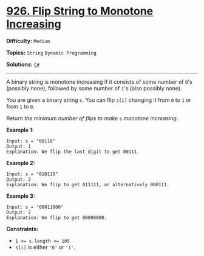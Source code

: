 # [926. Flip String to Monotone Increasing](https://leetcode.com/problems/flip-string-to-monotone-increasing/)

**Difficulty:** `Medium`

**Topics:** `String` `Dynamic Programming`

**Solutions:** [`C#`](../../src/csharp/challenges/Problems/FlipStringToMonotoneIncreasing.cs)

---

A binary string is monotone increasing if it consists of some number of `0`'s (possibly none), followed by some number of `1`'s (also possibly none).

You are given a binary string `s`. You can flip `s[i]` changing it from `0` to `1` or from `1` to `0`.

Return *the minimum number of flips to make* `s` *monotone increasing*.

**Example 1:**

```
Input: s = "00110"
Output: 1
Explanation: We flip the last digit to get 00111.
```

**Example 2:**

```
Input: s = "010110"
Output: 2
Explanation: We flip to get 011111, or alternatively 000111.
```

**Example 3:**

```
Input: s = "00011000"
Output: 2
Explanation: We flip to get 00000000.
```

**Constraints:**

* `1 <= s.length <= 105`
* `s[i]` is either `'0'` or `'1'`.